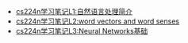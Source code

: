 + [cs224n学习笔记L1:自然语言处理简介](https://blog.csdn.net/geek_hch/article/details/104202223)
+ [cs224n学习笔记L2:word vectors and word senses](https://blog.csdn.net/geek_hch/article/details/104291282)
+ [cs224n学习笔记L3:Neural Networks基础](https://blog.csdn.net/geek_hch/article/details/104410262)